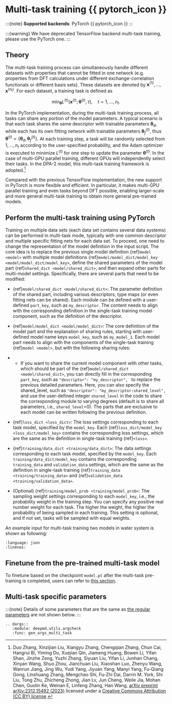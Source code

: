 # Multi-task training {{ pytorch_icon }}

:::{note}
**Supported backends**: PyTorch {{ pytorch_icon }}
:::

:::{warning}
We have deprecated TensorFlow backend multi-task training, please use the PyTorch one.
:::

## Theory

The multi-task training process can simultaneously handle different datasets with properties that cannot be fitted in one network (e.g. properties from DFT calculations under different exchange-correlation functionals or different basis sets).
These datasets are denoted by $\boldsymbol x^{(1)}, \dots, \boldsymbol x^{(n_t)}$.
For each dataset, a training task is defined as

```math
    \min_{\boldsymbol \theta}   L^{(t)} (\boldsymbol x^{(t)}; \boldsymbol  \theta^{(t)}, \tau), \quad t=1, \dots, n_t.
```

In the PyTorch implementation, during the multi-task training process, all tasks can share any portion of the model parameters.
A typical scenario is that each task shares the same descriptor with trainable parameters $\boldsymbol{\theta}_ {d}$, while each has its own fitting network with trainable parameters $\boldsymbol{\theta}_ f^{(t)}$, thus
$\boldsymbol{\theta}^{(t)} = \{ \boldsymbol{\theta}_ {d} , \boldsymbol{\theta}_ {f}^{(t)} \}$.
At each training step, a task will be randomly selected from ${1, \dots, n_t}$ according to the user-specified probability,
and the Adam optimizer is executed to minimize $L^{(t)}$ for one step to update the parameter $\boldsymbol \theta^{(t)}$.
In the case of multi-GPU parallel training, different GPUs will independently select their tasks.
In the DPA-2 model, this multi-task training framework is adopted.[^1]

[^1]: Duo Zhang, Xinzijian Liu, Xiangyu Zhang, Chengqian Zhang, Chun Cai, Hangrui Bi, Yiming Du, Xuejian Qin, Jiameng Huang, Bowen Li, Yifan Shan, Jinzhe Zeng, Yuzhi Zhang, Siyuan Liu, Yifan Li, Junhan Chang, Xinyan Wang, Shuo Zhou, Jianchuan Liu, Xiaoshan Luo, Zhenyu Wang, Wanrun Jiang, Jing Wu, Yudi Yang, Jiyuan Yang, Manyi Yang, Fu-Qiang Gong, Linshuang Zhang, Mengchao Shi, Fu-Zhi Dai, Darrin M. York, Shi Liu, Tong Zhu, Zhicheng Zhong, Jian Lv, Jun Cheng, Weile Jia, Mohan Chen, Guolin Ke, Weinan E, Linfeng Zhang, Han Wang, [arXiv preprint arXiv:2312.15492 (2023)](https://arxiv.org/abs/2312.15492) licensed under a [Creative Commons Attribution (CC BY) license](http://creativecommons.org/licenses/by/4.0/).

Compared with the previous TensorFlow implementation, the new support in PyTorch is more flexible and efficient.
In particular, it makes multi-GPU parallel training and even tasks beyond DFT possible,
enabling larger-scale and more general multi-task training to obtain more general pre-trained models.

## Perform the multi-task training using PyTorch

Training on multiple data sets (each data set contains several data systems) can be performed in multi-task mode,
typically with one common descriptor and multiple specific fitting nets for each data set.
To proceed, one need to change the representation of the model definition in the input script.
The core idea is to replace the previous single model definition {ref}`model <model>` with multiple model definitions {ref}`model/model_dict/model_key <model/model_dict/model_key>`,
define the shared parameters of the model part {ref}`shared_dict <model/shared_dict>`, and then expand other parts for multi-model settings.
Specifically, there are several parts that need to be modified:

- {ref}`model/shared_dict <model/shared_dict>`: The parameter definition of the shared part, including various descriptors,
  type maps (or even fitting nets can be shared). Each module can be defined with a user-defined `part_key`, such as `my_descriptor`.
  The content needs to align with the corresponding definition in the single-task training model component, such as the definition of the descriptor.

- {ref}`model/model_dict <model/model_dict>`: The core definition of the model part and the explanation of sharing rules,
  starting with user-defined model name keys `model_key`, such as `my_model_1`.
  Each model part needs to align with the components of the single-task training {ref}`model <model>`, but with the following sharing rules:
- - If you want to share the current model component with other tasks, which should be part of the {ref}`model/shared_dict <model/shared_dict>`,
    you can directly fill in the corresponding `part_key`, such as
    `"descriptor": "my_descriptor", `
    to replace the previous detailed parameters. Here, you can also specify the shared_level, such as
    `"descriptor": "my_descriptor:shared_level", `
    and use the user-defined integer `shared_level` in the code to share the corresponding module to varying degrees
    (default is to share all parameters, i.e., `shared_level`=0).
    The parts that are exclusive to each model can be written following the previous definition.

- {ref}`loss_dict <loss_dict>`: The loss settings corresponding to each task model, specified by the `model_key`.
  Each {ref}`loss_dict/model_key <loss_dict/model_key>` contains the corresponding loss settings,
  which are the same as the definition in single-task training {ref}`<loss>`.

- {ref}`training/data_dict <training/data_dict>`: The data settings corresponding to each task model, specified by the `model_key`.
  Each `training/data_dict/model_key` contains the corresponding `training_data` and `validation_data` settings,
  which are the same as the definition in single-task training {ref}`training_data <training/training_data>` and {ref}`validation_data <training/validation_data>`.

- (Optional) {ref}`training/model_prob <training/model_prob>`: The sampling weight settings corresponding to each `model_key`, i.e., the probability weight in the training step.
  You can specify any positive real number weight for each task. The higher the weight, the higher the probability of being sampled in each training.
  This setting is optional, and if not set, tasks will be sampled with equal weights.

An example input for multi-task training two models in water system is shown as following:

```{literalinclude} ../../examples/water_multi_task/pytorch_example/input_torch.json
:language: json
:linenos:
```

## Finetune from the pre-trained multi-task model

To finetune based on the checkpoint `model.pt` after the multi-task pre-training is completed,
users can refer to [this section](./finetuning.md#fine-tuning-from-a-multi-task-pre-trained-model).

## Multi-task specific parameters

:::{note}
Details of some parameters that are the same as [the regular parameters](./train-input.rst) are not shown below.
:::

```{eval-rst}
.. dargs::
   :module: deepmd.utils.argcheck
   :func: gen_args_multi_task
```
